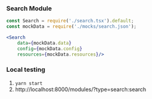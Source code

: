 ### Search Module

```jsx noeditor
const Search = require('./search.tsx').default;
const mockData = require('./mocks/search.json');

<Search
    data={mockData.data}
    config={mockData.config}
    resources={mockData.resources}/>
```
### Local testing

1. `yarn start`
1. http://localhost:8000/modules/?type=search:search